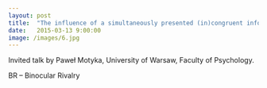 ```yaml
---
layout: post
title:  "The influence of a simultaneously presented (in)congruent information on the alterations changes and perceptual availability in a BR study"
date:   2015-03-13 9:00:00
image: /images/6.jpg
---
```


Invited talk by Paweł Motyka, University of Warsaw, Faculty of Psychology.

BR – Binocular Rivalry
